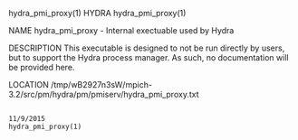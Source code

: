 hydra_pmi_proxy(1)                                                     HYDRA                                                    hydra_pmi_proxy(1)

NAME
       hydra_pmi_proxy -  Internal exectuable used by Hydra

DESCRIPTION
       This  executable  is  designed to not be run directly by users, but to support the Hydra process manager. As such, no documentation will be
       provided here.

LOCATION
       /tmp/wB2927n3sW/mpich-3.2/src/pm/hydra/pm/pmiserv/hydra_pmi_proxy.txt

                                                                     11/9/2015                                                  hydra_pmi_proxy(1)
